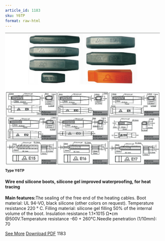 ```yaml
---
article_id: 1183
sku: Y6TP
format: raw-html
---
```

 <!-- <span class="tag-top">New</span> -->
 <img src="../new-images/Y6TP.jpg" class="card-imgs mb-2">
 <small class="text-grey mb-2"><b>Type Y6TP</b> </small>
 <h4>Wire end silicone boots, silicone gel improved waterproofing, for heat tracing</h4>
 <p><b>Main features:</b>The sealing of the free end of the heating cables. Boot material: UL 94-VO, black silicone (other colors on request). Temperature resistance 220 &#xB0; C. Filling material: silicone gel filling 50% of the internal volume of the boot. Insulation resistance 1.1&#xD7;1015 &#x3A9;&#x2022;cm @500V.Temperature resistance -60 + 260&#xB0;C.Needle penetration (1/10mm): 70</p>
 <div class="btns">
 <a href="../en/y6tp.html" class="btn-red">See More</a>
 <a href="../en/pdf/2015 New product P18 Ultimheat EN Y6TP 20130220.pdf" target="_blank" class="btn-red">Download PDF</a>
 <!-- <a href="javascript:void(0);" class="access-link"> Access full catalogue <i class="fa fa-external-link" aria-hidden="true"></i> </a> -->
 <span class="number-btn">1183</span>
 </div>
 